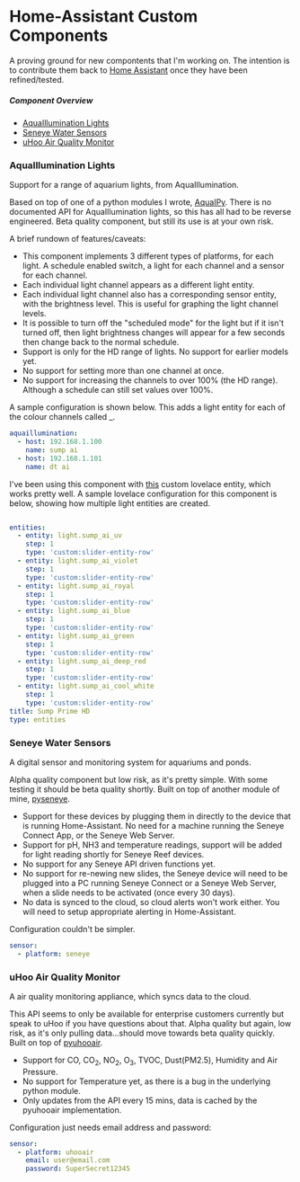 # Home-Assistant Custom Components

A proving ground for new compontents that I'm working on. The intention is to contribute them back to [Home Assistant](https://github.com/home-assistant/home-assistant) once they have been refined/tested.

##### Component Overview
* [AquaIllumination Lights](#aquaillumination-lights)
* [Seneye Water Sensors](#seneye-water-sensors)
* [uHoo Air Quality Monitor](#uhoo-air-quality-monitor)




### AquaIllumination Lights

Support for a range of aquarium lights, from AquaIllumination.

Based on top of one of a python modules I wrote, [AquaIPy](https://github.com/mcclown/AquaIPy). There is no documented API for AquaIllumination lights, so this has all had to be reverse engineered. Beta quality component, but still its use is at your own risk.

A brief rundown of features/caveats:

* This component implements 3 different types of platforms, for each light. A schedule enabled switch, a light for each channel and a sensor for each channel.
* Each individual light channel appears as a different light entity.
* Each individual light channel also has a corresponding sensor entity, with the brightness level. This is useful for graphing the light channel levels.
* It is possible to turn off the "scheduled mode" for the light but if it isn't turned off, then light brightness changes will appear for a few seconds then change back to the normal schedule.
* Support is only for the HD range of lights. No support for earlier models yet.
* No support for setting more than one channel at once.
* No support for increasing the channels to over 100% (the HD range). Although a schedule can still set values over 100%.

A sample configuration is shown below. This adds a light entity for each of the colour channels called <name>_<channel name>.

```YAML
aquaillumination:
  - host: 192.168.1.100
    name: sump ai
  - host: 192.168.1.101
    name: dt ai
```

I've been using this component with [this](https://github.com/thomasloven/lovelace-slider-entity-row) custom lovelace entity, which works pretty well. A sample lovelace configuration for this component is below, showing how multiple light entities are created.

```YAML

entities:
  - entity: light.sump_ai_uv
    step: 1
    type: 'custom:slider-entity-row'
  - entity: light.sump_ai_violet
    step: 1
    type: 'custom:slider-entity-row'
  - entity: light.sump_ai_royal
    step: 1
    type: 'custom:slider-entity-row'
  - entity: light.sump_ai_blue
    step: 1
    type: 'custom:slider-entity-row'
  - entity: light.sump_ai_green
    step: 1
    type: 'custom:slider-entity-row'
  - entity: light.sump_ai_deep_red
    step: 1
    type: 'custom:slider-entity-row'
  - entity: light.sump_ai_cool_white
    step: 1
    type: 'custom:slider-entity-row'
title: Sump Prime HD
type: entities
```

### Seneye Water Sensors

A digital sensor and monitoring system for aquariums and ponds.

Alpha quality component but low risk, as it's pretty simple. With some testing it should be beta quality shortly. Built on top of another module of mine, [pyseneye](https://github.com/mcclown/pyseneye).

* Support for these devices by plugging them in directly to the device that is running Home-Assistant. No need for a machine running the Seneye Connect App, or the Seneye Web Server.
* Support for pH, NH3 and temperature readings, support will be added for light reading shortly for Seneye Reef devices.
* No support for any Seneye API driven functions yet.
* No support for re-newing new slides, the Seneye device will need to be plugged into a PC running Seneye Connect or a Seneye Web Server, when a slide needs to be activated (once every 30 days).
* No data is synced to the cloud, so cloud alerts won't work either. You will need to setup appropriate alerting in Home-Assistant.

Configuration couldn't be simpler.

```YAML
sensor:
  - platform: seneye
```

### uHoo Air Quality Monitor

A air quality monitoring appliance, which syncs data to the cloud.

This API seems to only be available for enterprise customers currently but speak to uHoo if you have questions about that. Alpha quality but again, low risk, as it's only pulling data...should move towards beta quality quickly. Built on top of [pyuhooair](https://github.com/netmanchris/pyuhooair).

* Support for CO, CO<sub>2</sub>, NO<sub>2</sub>, O<sub>3</sub>, TVOC, Dust(PM2.5), Humidity and Air Pressure.
* No support for Temperature yet, as there is a bug in the underlying python module.
* Only updates from the API every 15 mins, data is cached by the pyuhooair implementation.

Configuration just needs email address and password:

```YAML
sensor:
  - platform: uhooair
    email: user@email.com
    password: SuperSecret12345
```
